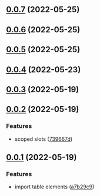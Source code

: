 ## [0.0.7](https://github.com/openwebstacks/table/compare/v0.0.6...v0.0.7) (2022-05-25)



## [0.0.6](https://github.com/openwebstacks/table/compare/v0.0.5...v0.0.6) (2022-05-25)



## [0.0.5](https://github.com/openwebstacks/table/compare/v0.0.4...v0.0.5) (2022-05-25)



## [0.0.4](https://github.com/openwebstacks/table/compare/v0.0.3...v0.0.4) (2022-05-23)



## [0.0.3](https://github.com/openwebstacks/table/compare/v0.0.2...v0.0.3) (2022-05-19)



## [0.0.2](https://github.com/openwebstacks/table/compare/v0.0.1...v0.0.2) (2022-05-19)


### Features

* scoped slots ([739667d](https://github.com/openwebstacks/table/commit/739667dbb251def70d58be579602f1122e21f508))



## [0.0.1](https://github.com/openwebstacks/table/compare/a7b29c9c89e0057c91c8ce0bcea2d5069dd09d23...v0.0.1) (2022-05-19)


### Features

* import table elements ([a7b29c9](https://github.com/openwebstacks/table/commit/a7b29c9c89e0057c91c8ce0bcea2d5069dd09d23))
